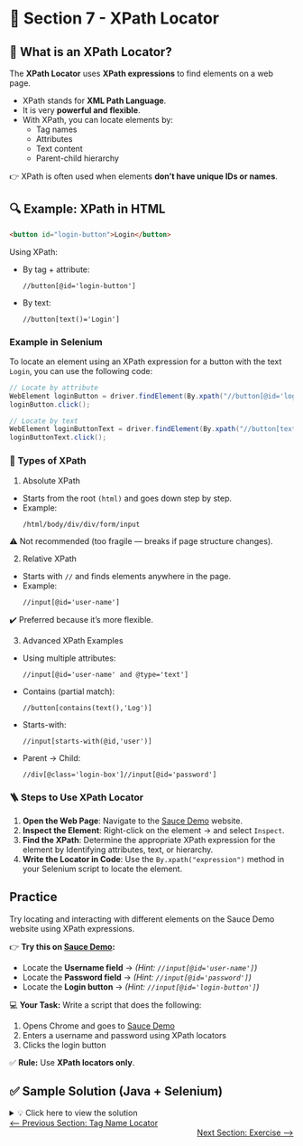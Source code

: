 # 🧭 Section 7 - XPath Locator  

## 📖 What is an XPath Locator?  

The **XPath Locator** uses **XPath expressions** to find elements on a web page.  

- XPath stands for **XML Path Language**.  
- It is very **powerful and flexible**.  
- With XPath, you can locate elements by:  
  - Tag names  
  - Attributes  
  - Text content  
  - Parent-child hierarchy  

👉 XPath is often used when elements **don’t have unique IDs or names**.  

## 🔍 Example: XPath in HTML  

```html
<button id="login-button">Login</button>
```
Using XPath:
  - By tag + attribute:
    ```xpath
    //button[@id='login-button']
    ```
  - By text:
    ```xpath
    //button[text()='Login']
    ```
### Example in Selenium

To locate an element using an XPath expression for a button with the text `Login`, you can use the following code:

```java
// Locate by attribute
WebElement loginButton = driver.findElement(By.xpath("//button[@id='login-button']"));
loginButton.click();

// Locate by text
WebElement loginButtonText = driver.findElement(By.xpath("//button[text()='Login']"));
loginButtonText.click();
```
### 🎯 Types of XPath
1. Absolute XPath
  - Starts from the root `(html)` and goes down step by step.
  - Example:
    ```xpath
    /html/body/div/div/form/input
    ```
⚠️ Not recommended (too fragile — breaks if page structure changes).

2. Relative XPath
  - Starts with `//` and finds elements anywhere in the page.
  - Example:
    ```xpath
    //input[@id='user-name']
    ```
✔️ Preferred because it’s more flexible.

3. Advanced XPath Examples
  - Using multiple attributes:
    ```xpath
    //input[@id='user-name' and @type='text']
    ```
  - Contains (partial match):
    ```xpath
    //button[contains(text(),'Log')]
    ```
  - Starts-with:
    ```xpath
    //input[starts-with(@id,'user')]
    ```
  - Parent → Child:
    ```xpath
    //div[@class='login-box']//input[@id='password']
    ```
### 🪜 Steps to Use XPath Locator

1. **Open the Web Page**: Navigate to the [Sauce Demo](https://www.saucedemo.com/) website.
2. **Inspect the Element**: Right-click on the element → and select `Inspect`.
3. **Find the XPath**: Determine the appropriate XPath expression for the element by Identifying attributes, text, or hierarchy.
4. **Write the Locator in Code**: Use the `By.xpath("expression")` method in your Selenium script to locate the element.

## Practice

Try locating and interacting with different elements on the Sauce Demo website using XPath expressions. 

👉 **Try this on [Sauce Demo](https://www.saucedemo.com/):**  

- Locate the **Username field** → *(Hint: `//input[@id='user-name']`)*  
- Locate the **Password field** → *(Hint: `//input[@id='password']`)*  
- Locate the **Login button** → *(Hint: `//input[@id='login-button']`)*  

💻 **Your Task:** Write a script that does the following:  
1. Opens Chrome and goes to [Sauce Demo](https://www.saucedemo.com/)  
2. Enters a username and password using XPath locators  
3. Clicks the login button  

✅ **Rule:** Use **XPath locators only**.  

## ✅ Sample Solution (Java + Selenium)  

<details>
<summary>💡 Click here to view the solution</summary>

```java
import org.openqa.selenium.By;
import org.openqa.selenium.WebDriver;
import org.openqa.selenium.WebElement;
import org.openqa.selenium.chrome.ChromeDriver;

public class SauceDemoByXPath {
    public static void main(String[] args) {
        // 1. Set up ChromeDriver
        WebDriver driver = new ChromeDriver();

        // 2. Open Sauce Demo website
        driver.get("https://www.saucedemo.com/");

        // 3. Locate elements using XPath
        WebElement usernameField = driver.findElement(By.xpath("//input[@id='user-name']"));
        WebElement passwordField = driver.findElement(By.xpath("//input[@id='password']"));
        WebElement loginButton = driver.findElement(By.xpath("//input[@id='login-button']"));

        // 4. Enter username & password
        usernameField.sendKeys("standard_user");
        passwordField.sendKeys("secret_sauce");

        // 5. Click the login button
        loginButton.click();

        // Optional: close browser
        driver.quit();
    }
}
```
</details>

<div style="width: 100%">
<a href='6_tagname_locator.md'><-- Previous Section: Tag Name Locator</a>
<div align="right"><a href='exercise.md'> Next Section: Exercise --></a></div>
</div>
